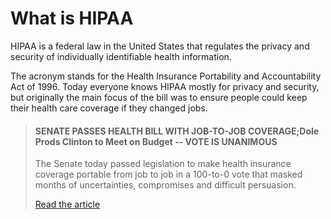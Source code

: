 # What is HIPAA

HIPAA is a federal law in the United States that regulates the privacy and security of individually identifiable health information.

The acronym stands for the Health Insurance Portability and Accountability Act of 1996\. Today everyone knows HIPAA mostly for privacy and security, but originally the main focus of the bill was to ensure people could keep their health care coverage if they changed jobs.


> #### SENATE PASSES HEALTH BILL WITH JOB-TO-JOB COVERAGE;Dole Prods Clinton to Meet on Budget -- VOTE IS UNANIMOUS
> The Senate today passed legislation to make health insurance coverage portable from job to job in a 100-to-0 vote that masked months of uncertainties, compromises and difficult persuasion.
> 
> [Read the article](http://www.nytimes.com/1996/04/24/us/senate-passes-health-bill-with-job-job-coverage-dole-prods-clinton-meet-budget.html)
